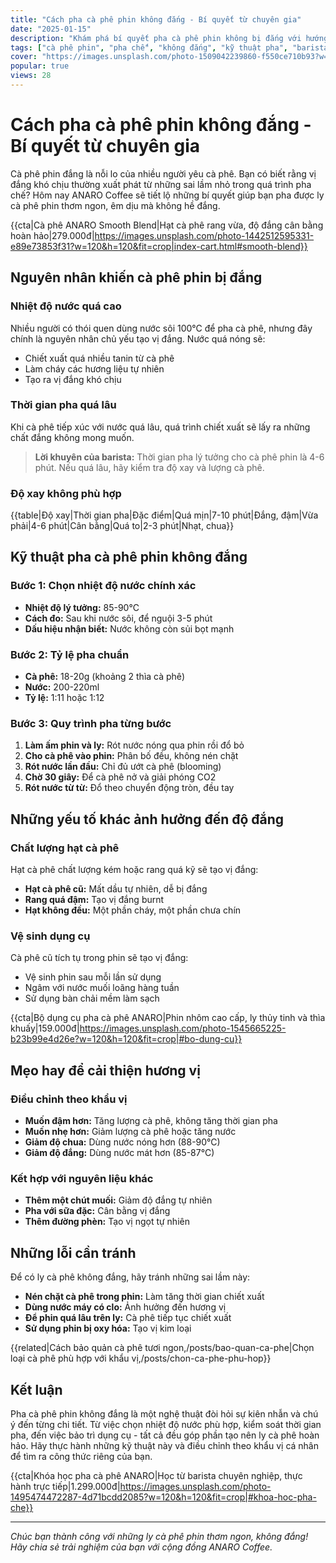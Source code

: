 ```yaml
---
title: "Cách pha cà phê phin không đắng - Bí quyết từ chuyên gia"
date: "2025-01-15"
description: "Khám phá bí quyết pha cà phê phin không bị đắng với hướng dẫn chi tiết từ ANARO Coffee. Tận hưởng hương vị cà phê thuần khiết, êm dịu mỗi ngày."
tags: ["cà phê phin", "pha chế", "không đắng", "kỹ thuật pha", "barista"]
cover: "https://images.unsplash.com/photo-1509042239860-f550ce710b93?w=800&h=400&fit=crop"
popular: true
views: 28
---
```


# Cách pha cà phê phin không đắng - Bí quyết từ chuyên gia

Cà phê phin đắng là nỗi lo của nhiều người yêu cà phê. Bạn có biết rằng vị đắng khó chịu thường xuất phát từ những sai lầm nhỏ trong quá trình pha chế? Hôm nay ANARO Coffee sẽ tiết lộ những bí quyết giúp bạn pha được ly cà phê phin thơm ngon, êm dịu mà không hề đắng.

{{cta|Cà phê ANARO Smooth Blend|Hạt cà phê rang vừa, độ đắng cân bằng hoàn hảo|279.000đ|https://images.unsplash.com/photo-1442512595331-e89e73853f31?w=120&h=120&fit=crop|index-cart.html#smooth-blend}}

## Nguyên nhân khiến cà phê phin bị đắng

### Nhiệt độ nước quá cao

Nhiều người có thói quen dùng nước sôi 100°C để pha cà phê, nhưng đây chính là nguyên nhân chủ yếu tạo vị đắng. Nước quá nóng sẽ:

- Chiết xuất quá nhiều tanin từ cà phê
- Làm cháy các hương liệu tự nhiên
- Tạo ra vị đắng khó chịu

### Thời gian pha quá lâu

Khi cà phê tiếp xúc với nước quá lâu, quá trình chiết xuất sẽ lấy ra những chất đắng không mong muốn.

> **Lời khuyên của barista:** Thời gian pha lý tưởng cho cà phê phin là 4-6 phút. Nếu quá lâu, hãy kiểm tra độ xay và lượng cà phê.

### Độ xay không phù hợp

{{table|Độ xay|Thời gian pha|Đặc điểm|Quá mịn|7-10 phút|Đắng, đậm|Vừa phải|4-6 phút|Cân bằng|Quá to|2-3 phút|Nhạt, chua}}

## Kỹ thuật pha cà phê phin không đắng

### Bước 1: Chọn nhiệt độ nước chính xác

- **Nhiệt độ lý tưởng:** 85-90°C
- **Cách đo:** Sau khi nước sôi, để nguội 3-5 phút
- **Dấu hiệu nhận biết:** Nước không còn sủi bọt mạnh

### Bước 2: Tỷ lệ pha chuẩn

- **Cà phê:** 18-20g (khoảng 2 thìa cà phê)
- **Nước:** 200-220ml
- **Tỷ lệ:** 1:11 hoặc 1:12

### Bước 3: Quy trình pha từng bước

1. **Làm ấm phin và ly:** Rót nước nóng qua phin rồi đổ bỏ
2. **Cho cà phê vào phin:** Phân bố đều, không nén chặt
3. **Rót nước lần đầu:** Chỉ đủ ướt cà phê (blooming)
4. **Chờ 30 giây:** Để cà phê nở và giải phóng CO2
5. **Rót nước từ từ:** Đổ theo chuyển động tròn, đều tay

## Những yếu tố khác ảnh hưởng đến độ đắng

### Chất lượng hạt cà phê

Hạt cà phê chất lượng kém hoặc rang quá kỹ sẽ tạo vị đắng:

- **Hạt cà phê cũ:** Mất dầu tự nhiên, dễ bị đắng
- **Rang quá đậm:** Tạo vị đắng burnt
- **Hạt không đều:** Một phần cháy, một phần chưa chín

### Vệ sinh dụng cụ

Cà phê cũ tích tụ trong phin sẽ tạo vị đắng:

- Vệ sinh phin sau mỗi lần sử dụng
- Ngâm với nước muối loãng hàng tuần
- Sử dụng bàn chải mềm làm sạch

{{cta|Bộ dụng cụ pha cà phê ANARO|Phin nhôm cao cấp, ly thủy tinh và thìa khuấy|159.000đ|https://images.unsplash.com/photo-1545665225-b23b99e4d26e?w=120&h=120&fit=crop|#bo-dung-cu}}

## Mẹo hay để cải thiện hương vị

### Điều chỉnh theo khẩu vị

- **Muốn đậm hơn:** Tăng lượng cà phê, không tăng thời gian pha
- **Muốn nhẹ hơn:** Giảm lượng cà phê hoặc tăng nước
- **Giảm độ chua:** Dùng nước nóng hơn (88-90°C)
- **Giảm độ đắng:** Dùng nước mát hơn (85-87°C)

### Kết hợp với nguyên liệu khác

- **Thêm một chút muối:** Giảm độ đắng tự nhiên
- **Pha với sữa đặc:** Cân bằng vị đắng
- **Thêm đường phèn:** Tạo vị ngọt tự nhiên

## Những lỗi cần tránh

Để có ly cà phê không đắng, hãy tránh những sai lầm này:

- **Nén chặt cà phê trong phin:** Làm tăng thời gian chiết xuất
- **Dùng nước máy có clo:** Ảnh hưởng đến hương vị
- **Để phin quá lâu trên ly:** Cà phê tiếp tục chiết xuất
- **Sử dụng phin bị oxy hóa:** Tạo vị kim loại

{{related|Cách bảo quản cà phê tươi ngon,/posts/bao-quan-ca-phe|Chọn loại cà phê phù hợp với khẩu vị,/posts/chon-ca-phe-phu-hop}}

## Kết luận

Pha cà phê phin không đắng là một nghệ thuật đòi hỏi sự kiên nhẫn và chú ý đến từng chi tiết. Từ việc chọn nhiệt độ nước phù hợp, kiểm soát thời gian pha, đến việc bảo trì dụng cụ - tất cả đều góp phần tạo nên ly cà phê hoàn hảo. Hãy thực hành những kỹ thuật này và điều chỉnh theo khẩu vị cá nhân để tìm ra công thức riêng của bạn.

{{cta|Khóa học pha cà phê ANARO|Học từ barista chuyên nghiệp, thực hành trực tiếp|1.299.000đ|https://images.unsplash.com/photo-1495474472287-4d71bcdd2085?w=120&h=120&fit=crop|#khoa-hoc-pha-che}}

---

*Chúc bạn thành công với những ly cà phê phin thơm ngon, không đắng! Hãy chia sẻ trải nghiệm của bạn với cộng đồng ANARO Coffee.*
